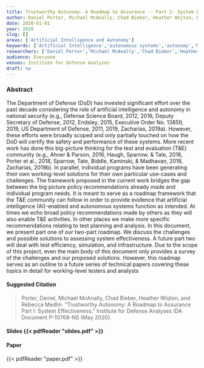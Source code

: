 ```yaml
---
title: Trustworthy Autonomy- A Roadmap to Assurance -- Part 1- System Effectiveness
author: Daniel Porter, Michael McAnally, Chad Bieber, Heather Wojton, Rebecca Medlin
date: 2020-01-01
year: 2020
slug: []
areas: ['Artificial Intelligence and Autonomy']
keywords: ['Artificial Intelligence','autonomous systems','autonomy','Machine Learning','Military AI','T&E','Test & Evaluation','Test Methods','Test Strategy','test,evaluation','verification','and validation (TEV&V)','TEVV']
researchers: ['Daniel Porter','Michael McAnally','Chad Bieber','Heather Wojton','Rebecca Medlin']
audience: Everyone
venues: Institute for Defense Analyses
draft: no
---
```




### Abstract
The Department of Defense (DoD) has invested significant effort over the past decade considering the role of artificial intelligence and autonomy in national security (e.g., Defense Science Board, 2012, 2016, Deputy Secretary of Defense, 2012, Endsley, 2015, Executive Order No. 13859, 2019, US Department of Defense, 2011, 2019, Zacharias, 2019a). However, these efforts were broadly scoped and only partially touched on how the DoD will certify the safety and performance of these systems. More recent work has done this big-picture thinking for the test and evaluation (T&E) community (e.g., Ahner & Parson, 2016, Haugh, Sparrow, & Tate, 2018, Porter et al., 2018, Sparrow, Tate, Biddle, Kaminski, & Madhavan, 2018, Zacharias, 2019b). In parallel, individual programs have been generating their own working-level solutions for their own particular use-cases and challenges. The framework proposed in the current work bridges the gap between the big picture policy recommendations already made and individual program needs. It is meant to serve as a roadmap framework that the T&E community can follow in order to provide evidence that artificial intelligence (AI)-enabled and autonomous systems function as intended. At times we echo broad policy recommendations made by others as they will also enable T&E activities. In other places we make more specific recommendations relating to test planning and analysis. In this document, we present part one of our two-part roadmap. We discuss the challenges and possible solutions to assessing system effectiveness. A future part two will deal with test efficiency, simulation, and infrastructure. Due to the scope of this project, even the main body of this document only provides a survey of the challenges and our proposed solutions. However, this roadmap serves as an outline to a future series of technical papers covering these topics in detail for working-level testers and analysts

#### Suggested Citation
> Porter, Daniel, Michael McAnally, Chad Bieber, Heather Wojton, and Rebecca Medlin. “Trustworthy Autonomy: A Roadmap to Assurance Part I: System Effectiveness.” Institute for Defense Analyses IDA Document P-10768-NS (May 2020).

#### Slides {{< pdfReader "slides.pdf" >}}

#### Paper 
 {{< pdfReader "paper.pdf" >}}


